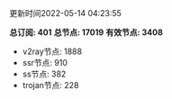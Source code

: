 更新时间2022-05-14 04:23:55

**总订阅: 401**
**总节点: 17019**
**有效节点: 3408**
- v2ray节点: 1888
- ssr节点: 910
- ss节点: 382
- trojan节点: 228
